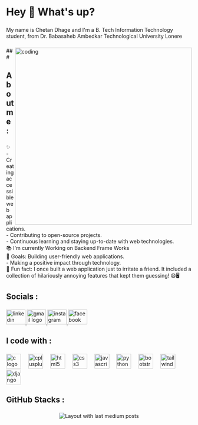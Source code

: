 <h1 align="left">Hey 👋 What's up?</h1>

###

<p align="left">My name is Chetan Dhage and I'm a B. Tech  Information Technology student, from Dr. Babasaheb Ambedkar Technological University Lonere</p>

###
###
<img align="right" alt="coding" width="480px" src="https://media.tenor.com/images/b24460d29cfb2126afbba78c2b02a0d3/tenor.gif">
###
<h2 align="left">About me :</h2>

###

<p align="left">✨ - Creating accessible web applications.<br>      - Contributing to open-source projects.<br>      - Continuous learning and staying up-to-date with web technologies.<br>📚 I'm currently Working on Backend Frame Works<br>🎯 Goals:  Building user-friendly web applications.<br>- Making a positive impact through technology.<br>🎲 Fun fact:   I once built a web application just to irritate a friend. It included a collection of hilariously annoying features that kept them guessing! 😄🖥️</p>

###

<h2 align="left">Socials :</h2>

###

<div align="left">
  <a href="https://www.linkedin.com/in/chetan-dhage-158768289/" target="_blank">
    <img src="https://raw.githubusercontent.com/maurodesouza/profile-readme-generator/master/src/assets/icons/social/linkedin/default.svg" width="52" height="40" alt="linkedin logo"  />
  </a>
  <a href="chetandhage25@gmail.com" target="_blank">
    <img src="https://raw.githubusercontent.com/maurodesouza/profile-readme-generator/master/src/assets/icons/social/gmail/default.svg" width="52" height="40" alt="gmail logo"  />
  </a>
  <a href="https://instagram.com/chetan_dhage_?utm_source=qr&igshid=MzNlNGNkZWQ4Mg==" target="_blank">
    <img src="https://raw.githubusercontent.com/maurodesouza/profile-readme-generator/master/src/assets/icons/social/instagram/default.svg" width="52" height="40" alt="instagram logo"  />
  </a>
  <a href="https://www.facebook.com/chetan.dhage.980?mibextid=ZbWKwL" target="_blank">
    <img src="https://raw.githubusercontent.com/maurodesouza/profile-readme-generator/master/src/assets/icons/social/facebook/default.svg" width="52" height="40" alt="facebook logo"  />
  </a>
</div>

###

<h2 align="left">I code with :</h2>

###

<div align="left">
  <img src="https://cdn.jsdelivr.net/gh/devicons/devicon/icons/c/c-original.svg" height="40" alt="c logo"  />
  <img width="12" />
  <img src="https://cdn.jsdelivr.net/gh/devicons/devicon/icons/cplusplus/cplusplus-original.svg" height="40" alt="cplusplus logo"  />
  <img width="12" />
  <img src="https://cdn.jsdelivr.net/gh/devicons/devicon/icons/html5/html5-original.svg" height="40" alt="html5 logo"  />
  <img width="12" />
  <img src="https://cdn.jsdelivr.net/gh/devicons/devicon/icons/css3/css3-original.svg" height="40" alt="css3 logo"  />
  <img width="12" />
  <img src="https://cdn.jsdelivr.net/gh/devicons/devicon/icons/javascript/javascript-original.svg" height="40" alt="javascript logo"  />
  <img width="12" />
  <img src="https://cdn.jsdelivr.net/gh/devicons/devicon/icons/python/python-original.svg" height="40" alt="python logo"  />
  <img width="12" />
  <img src="https://cdn.jsdelivr.net/gh/devicons/devicon/icons/bootstrap/bootstrap-original.svg" height="40" alt="bootstrap logo"  />
  <img width="12" />
  <img src="https://cdn.jsdelivr.net/gh/devicons/devicon/icons/tailwindcss/tailwindcss-original-wordmark.svg" height="40" alt="tailwindcss logo"  />
  <img width="12" />
  <img src="https://cdn.jsdelivr.net/gh/devicons/devicon/icons/django/django-plain.svg" height="40" alt="django logo"  />
</div>

###

<h2 align="left">GitHub Stacks :</h2>

###

<div align="center">
  <img src="https://github-read-medium-git-main.pahlevikun.vercel.app/latest?limit=4&theme=default&username=ChetanDhage" alt="Layout with last medium posts"  />
</div>

###
